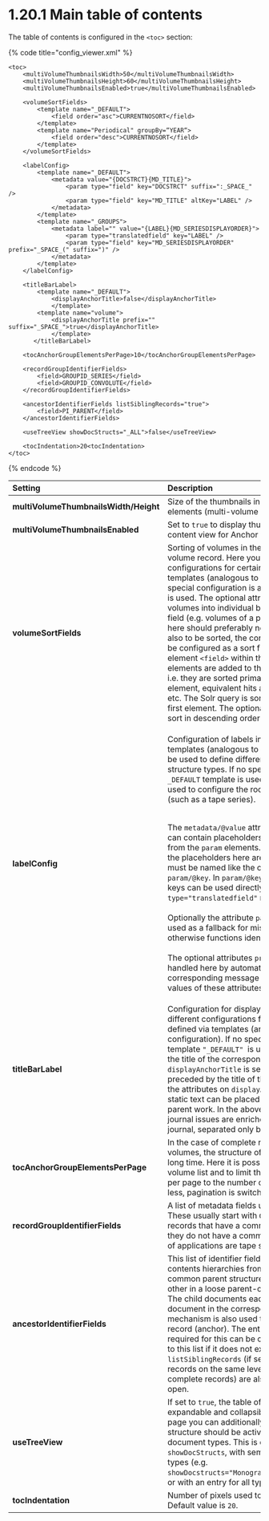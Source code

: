 # 1.20.1 Main table of contents

The table of contents is configured in the `<toc>` section:

{% code title="config\_viewer.xml" %}
```markup
<toc>
    <multiVolumeThumbnailsWidth>50</multiVolumeThumbnailsWidth>
    <multiVolumeThumbnailsHeight>60</multiVolumeThumbnailsHeight>
    <multiVolumeThumbnailsEnabled>true</multiVolumeThumbnailsEnabled>

    <volumeSortFields>
        <template name="_DEFAULT">
            <field order="asc">CURRENTNOSORT</field>
        </template>
        <template name="Periodical" groupBy=“YEAR“>
            <field order="desc">CURRENTNOSORT</field>
        </template>
    </volumeSortFields>

    <labelConfig>
        <template name="_DEFAULT">
            <metadata value="{DOCSTRCT}{MD_TITLE}">
                <param type="field" key="DOCSTRCT" suffix=":_SPACE_" />
                <param type="field" key="MD_TITLE" altKey="LABEL" />
            </metadata>
        </template>
        <template name="_GROUPS">
            <metadata label="" value="{LABEL}{MD_SERIESDISPLAYORDER}">
                <param type="translatedfield" key="LABEL" />
                <param type="field" key="MD_SERIESDISPLAYORDER" prefix="_SPACE_(" suffix=")" />
            </metadata>
        </template>
    </labelConfig>

    <titleBarLabel>
        <template name="_DEFAULT">
            <displayAnchorTitle>false</displayAnchorTitle>
	   		</template>
        <template name="volume">
            <displayAnchorTitle prefix="" suffix="_SPACE_">true</displayAnchorTitle>
	   		</template>
	   </titleBarLabel>

    <tocAnchorGroupElementsPerPage>10</tocAnchorGroupElementsPerPage>

    <recordGroupIdentifierFields>
        <field>GROUPID_SERIES</field>
        <field>GROUPID_CONVOLUTE</field>
    </recordGroupIdentifierFields>

    <ancestorIdentifierFields listSiblingRecords="true">
        <field>PI_PARENT</field>
    </ancestorIdentifierFields>

    <useTreeView showDocStructs="_ALL">false</useTreeView>
    
    <tocIndentation>20<tocIndentation>
</toc>
```
{% endcode %}

<table>
  <thead>
    <tr>
      <th style="text-align:left"><b>Setting</b>
      </th>
      <th style="text-align:left">Description</th>
    </tr>
  </thead>
  <tbody>
    <tr>
      <td style="text-align:left"><b>multiVolumeThumbnailsWidth/Height</b>
      </td>
      <td style="text-align:left">Size of the thumbnails in the content view for anchor elements (multi-volume
        records and periodicals)</td>
    </tr>
    <tr>
      <td style="text-align:left"><b>multiVolumeThumbnailsEnabled</b>
      </td>
      <td style="text-align:left">Set to <code>true</code> to display thumbnails of child records in the content
        view for Anchor elements.</td>
    </tr>
    <tr>
      <td style="text-align:left"><b>volumeSortFields</b>
      </td>
      <td style="text-align:left">Sorting of volumes in the table of contents of a multi-volume record.
        Here you can define different configurations for certain anchor structure
        types using templates (analogous to the metadata configuration). If no
        special configuration is available, the template &quot;<code>_DEFAULT</code>&quot;
        is used. The optional attribute &quot;<code>groupBy</code>&quot; groups
        the volumes into individual blocks according to a Solr metadata field (e.g.
        volumes of a periodical). The field configured here should preferably not
        be multivalued. If the groups are also to be sorted, the configured grouping
        field must also be configured as a sort field for this template (i.e. as
        a sub-element <code>&lt;field&gt;</code> within the template). The defined <code>&lt;field&gt;</code> elements
        are added to the Solr query in the specified order, i.e. they are sorted
        primarily by the field in the first <code>&lt;field&gt;</code> element, equivalent
        hits among each other by the second, etc. The Solr query is sorted according
        to the field in the first element. The optional order attribute can be
        used to sort in descending order (<code>desc</code>). The default value
        is <code>asc</code>.</td>
    </tr>
    <tr>
      <td style="text-align:left"><b>labelConfig</b>
      </td>
      <td style="text-align:left">
        <p>Configuration of labels in the table of contents. Here, templates (analogous
          to the metadata configuration) can be used to define different configurations
          for certain structure types. If no special configuration is available,
          the <code>_DEFAULT</code> template is used. The special template <code>_GROUPS</code> is
          used to configure the root element of an abstract group (such as a tape
          series).</p>
        <p>
          <br />The <code>metadata/@value</code> attribute defines a master value that can
          contain placeholders that are replaced by the values from the <code>param</code> elements.
          Unlike metadata configurations, the placeholders here are not provided
          with a count, but must be named like the corresponding values in <code>param/@key</code>.
          In <code>param/@key</code>, both index fields and message keys can be used
          directly (in the latter case, <code>type=&quot;translatedfield&quot;</code> must
          always be configured).
          <br />
          <br />Optionally the attribute <code>param/@altKey</code> can be defined.It is
          used as a fallback for missing values from <code>param/@key</code> and otherwise
          functions identically.
          <br />
          <br />The optional attributes <code>prefix</code> and <code>suffix</code> can also
          be handled here by automatic translation. For this, corresponding message
          keys must be defined and used as values of these attributes.</p>
      </td>
    </tr>
    <tr>
      <td style="text-align:left"><b>titleBarLabel</b>
      </td>
      <td style="text-align:left">Configuration for displaying the title of an open work. Here, different
        configurations for certain structure types can be defined via templates
        (analogous to the metadata configuration). If no special configuration
        is available, the template <code>&quot;_DEFAULT&quot; </code>is used. Basically,
        the title of a work is the title of the corresponding table of contents
        entry. If <code>displayAnchorTitle</code> is set to <code>true</code> in a
        template, this title is preceded by the title of the parent work if available.
        With the attributes on <code>displayAnchorTitle</code>  <code>prefix</code> and <code>suffix</code>,
        a static text can be placed before or after the title of the parent work.
        In the above example configuration, only journal issues are enriched with
        the title of the parent journal, separated only by a space.</td>
    </tr>
    <tr>
      <td style="text-align:left"><b>tocAnchorGroupElementsPerPage</b>
      </td>
      <td style="text-align:left">In the case of complete records and groups with many volumes, the structure
        of the volume list can take a very long time. Here it is possible to use
        a pagination of the volume list and to limit the number of displayed volumes
        per page to the number configured here. If the value is 0 or less, pagination
        is switched off.</td>
    </tr>
    <tr>
      <td style="text-align:left"><b>recordGroupIdentifierFields</b>
      </td>
      <td style="text-align:left">A list of metadata fields used to logically group records. These usually
        start with <code>GROUPID_</code> and are used to list records that have a
        common field value as a group (even if they do not have a common anchor
        document). Examples of applications are tape series or convolutes.</td>
    </tr>
    <tr>
      <td style="text-align:left"><b>ancestorIdentifierFields</b>
      </td>
      <td style="text-align:left">This list of identifier fields is used to create table of contents hierarchies
        from records that either have a fixed common parent structure (Anchor)
        or are related to each other in a loose parent-child relationship (Related
        Item). The child documents each have the identifier of the parent document
        in the corresponding metadata field. Note: This mechanism is also used
        to list volumes of a complete record (anchor). The entry <code>&lt;field&gt;PI_PARENT&lt;/field&gt;</code> required
        for this can be configured, but is implicitly added to this list if it
        does not exist. is added. The attribute <code>listSiblingRecords</code> (if
        set to <code>true</code>) ensures that other records on the same level (e.g.
        other volumes of the same complete records) are also listed if a volume
        is currently open.</td>
    </tr>
    <tr>
      <td style="text-align:left"><b>useTreeView</b>
      </td>
      <td style="text-align:left">If set to <code>true</code>, the table of contents is displayed as an expandable
        and collapsible tree. For the table of contents page you can additionally
        configure whether the tree structure should be activated for all or only
        for certain document types. This is done with the attribute <code>showDocStructs</code>,
        with semicolon-separated document types (e.g. <code>showDocstructs=&quot;Monograph;Manuscript;PeriodicalVolume&quot;</code>)
        or with an entry for all types (<code>showDocstructs=&quot;_ALL&quot;</code>).</td>
    </tr>
    <tr>
      <td style="text-align:left"><b>tocIndentation</b>
      </td>
      <td style="text-align:left">Number of pixels used to indent child elements as padding. Default value
        is <code>20</code>.</td>
    </tr>
  </tbody>
</table>


